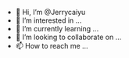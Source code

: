 - 👋 Hi, I’m @Jerrycaiyu
- 👀 I’m interested in ...
- 🌱 I’m currently learning ...
- 💞️ I’m looking to collaborate on ...
- 📫 How to reach me ...

<!---
Jerrycaiyu/Jerrycaiyu is a ✨ special ✨ repository because its `README.md` (this file) appears on your GitHub profile.
You can click the Preview link to take a look at your changes.
--->
